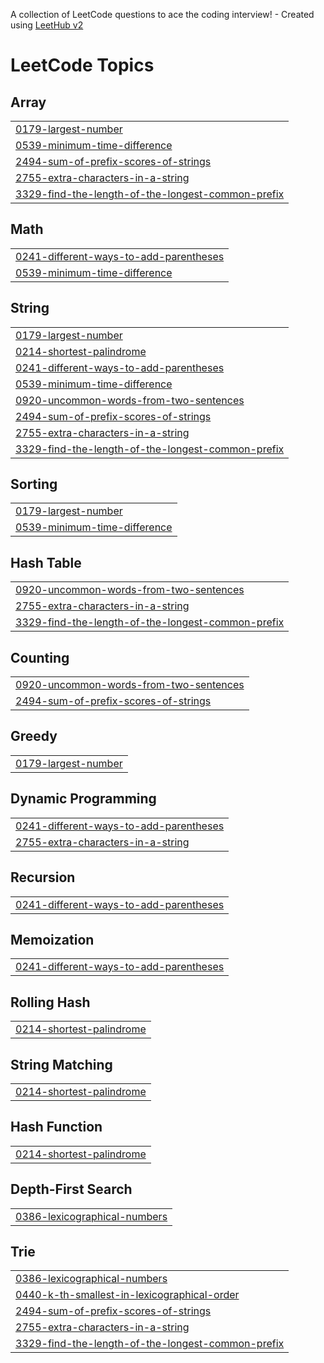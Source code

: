 A collection of LeetCode questions to ace the coding interview! - Created using [LeetHub v2](https://github.com/arunbhardwaj/LeetHub-2.0)
<!---LeetCode Topics Start-->
# LeetCode Topics
## Array
|  |
| ------- |
| [0179-largest-number](https://github.com/amansharma95288/Leetcode/tree/master/0179-largest-number) |
| [0539-minimum-time-difference](https://github.com/amansharma95288/Leetcode/tree/master/0539-minimum-time-difference) |
| [2494-sum-of-prefix-scores-of-strings](https://github.com/amansharma95288/Leetcode/tree/master/2494-sum-of-prefix-scores-of-strings) |
| [2755-extra-characters-in-a-string](https://github.com/amansharma95288/Leetcode/tree/master/2755-extra-characters-in-a-string) |
| [3329-find-the-length-of-the-longest-common-prefix](https://github.com/amansharma95288/Leetcode/tree/master/3329-find-the-length-of-the-longest-common-prefix) |
## Math
|  |
| ------- |
| [0241-different-ways-to-add-parentheses](https://github.com/amansharma95288/Leetcode/tree/master/0241-different-ways-to-add-parentheses) |
| [0539-minimum-time-difference](https://github.com/amansharma95288/Leetcode/tree/master/0539-minimum-time-difference) |
## String
|  |
| ------- |
| [0179-largest-number](https://github.com/amansharma95288/Leetcode/tree/master/0179-largest-number) |
| [0214-shortest-palindrome](https://github.com/amansharma95288/Leetcode/tree/master/0214-shortest-palindrome) |
| [0241-different-ways-to-add-parentheses](https://github.com/amansharma95288/Leetcode/tree/master/0241-different-ways-to-add-parentheses) |
| [0539-minimum-time-difference](https://github.com/amansharma95288/Leetcode/tree/master/0539-minimum-time-difference) |
| [0920-uncommon-words-from-two-sentences](https://github.com/amansharma95288/Leetcode/tree/master/0920-uncommon-words-from-two-sentences) |
| [2494-sum-of-prefix-scores-of-strings](https://github.com/amansharma95288/Leetcode/tree/master/2494-sum-of-prefix-scores-of-strings) |
| [2755-extra-characters-in-a-string](https://github.com/amansharma95288/Leetcode/tree/master/2755-extra-characters-in-a-string) |
| [3329-find-the-length-of-the-longest-common-prefix](https://github.com/amansharma95288/Leetcode/tree/master/3329-find-the-length-of-the-longest-common-prefix) |
## Sorting
|  |
| ------- |
| [0179-largest-number](https://github.com/amansharma95288/Leetcode/tree/master/0179-largest-number) |
| [0539-minimum-time-difference](https://github.com/amansharma95288/Leetcode/tree/master/0539-minimum-time-difference) |
## Hash Table
|  |
| ------- |
| [0920-uncommon-words-from-two-sentences](https://github.com/amansharma95288/Leetcode/tree/master/0920-uncommon-words-from-two-sentences) |
| [2755-extra-characters-in-a-string](https://github.com/amansharma95288/Leetcode/tree/master/2755-extra-characters-in-a-string) |
| [3329-find-the-length-of-the-longest-common-prefix](https://github.com/amansharma95288/Leetcode/tree/master/3329-find-the-length-of-the-longest-common-prefix) |
## Counting
|  |
| ------- |
| [0920-uncommon-words-from-two-sentences](https://github.com/amansharma95288/Leetcode/tree/master/0920-uncommon-words-from-two-sentences) |
| [2494-sum-of-prefix-scores-of-strings](https://github.com/amansharma95288/Leetcode/tree/master/2494-sum-of-prefix-scores-of-strings) |
## Greedy
|  |
| ------- |
| [0179-largest-number](https://github.com/amansharma95288/Leetcode/tree/master/0179-largest-number) |
## Dynamic Programming
|  |
| ------- |
| [0241-different-ways-to-add-parentheses](https://github.com/amansharma95288/Leetcode/tree/master/0241-different-ways-to-add-parentheses) |
| [2755-extra-characters-in-a-string](https://github.com/amansharma95288/Leetcode/tree/master/2755-extra-characters-in-a-string) |
## Recursion
|  |
| ------- |
| [0241-different-ways-to-add-parentheses](https://github.com/amansharma95288/Leetcode/tree/master/0241-different-ways-to-add-parentheses) |
## Memoization
|  |
| ------- |
| [0241-different-ways-to-add-parentheses](https://github.com/amansharma95288/Leetcode/tree/master/0241-different-ways-to-add-parentheses) |
## Rolling Hash
|  |
| ------- |
| [0214-shortest-palindrome](https://github.com/amansharma95288/Leetcode/tree/master/0214-shortest-palindrome) |
## String Matching
|  |
| ------- |
| [0214-shortest-palindrome](https://github.com/amansharma95288/Leetcode/tree/master/0214-shortest-palindrome) |
## Hash Function
|  |
| ------- |
| [0214-shortest-palindrome](https://github.com/amansharma95288/Leetcode/tree/master/0214-shortest-palindrome) |
## Depth-First Search
|  |
| ------- |
| [0386-lexicographical-numbers](https://github.com/amansharma95288/Leetcode/tree/master/0386-lexicographical-numbers) |
## Trie
|  |
| ------- |
| [0386-lexicographical-numbers](https://github.com/amansharma95288/Leetcode/tree/master/0386-lexicographical-numbers) |
| [0440-k-th-smallest-in-lexicographical-order](https://github.com/amansharma95288/Leetcode/tree/master/0440-k-th-smallest-in-lexicographical-order) |
| [2494-sum-of-prefix-scores-of-strings](https://github.com/amansharma95288/Leetcode/tree/master/2494-sum-of-prefix-scores-of-strings) |
| [2755-extra-characters-in-a-string](https://github.com/amansharma95288/Leetcode/tree/master/2755-extra-characters-in-a-string) |
| [3329-find-the-length-of-the-longest-common-prefix](https://github.com/amansharma95288/Leetcode/tree/master/3329-find-the-length-of-the-longest-common-prefix) |
<!---LeetCode Topics End-->